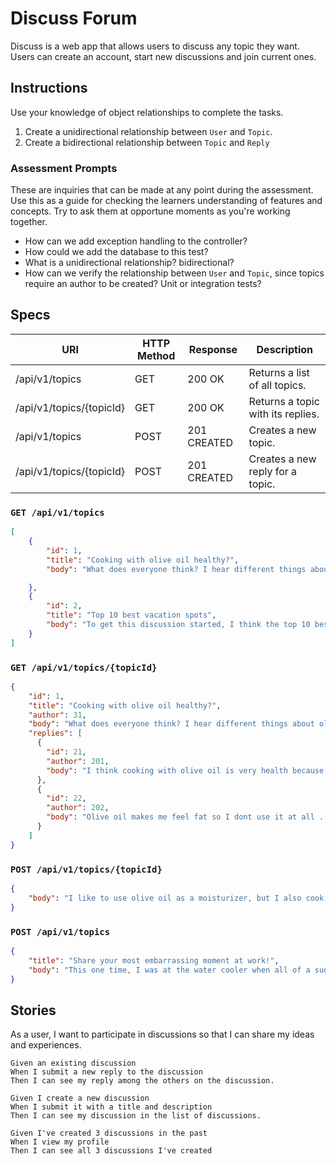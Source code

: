 # Discuss Forum

Discuss is a web app that allows users to discuss any topic they want. Users can create an account, start new discussions and join current ones.

## Instructions

Use your knowledge of object relationships to complete the tasks.

1. Create a unidirectional relationship between `User` and `Topic`.
2. Create a bidirectional relationship between `Topic` and `Reply`

### Assessment Prompts

These are inquiries that can be made at any point during the assessment. Use this as a guide for checking the learners understanding of features and concepts. Try to ask them at opportune moments as you're working together.

* How can we add exception handling to the controller?
* How could we add the database to this test?
* What is a unidirectional relationship? bidirectional?
* How can we verify the relationship between `User` and `Topic`, since topics require an author to be created? Unit or integration tests?

## Specs

| URI                      | HTTP Method | Response    | Description                       |
|--------------------------|-------------|-------------|-----------------------------------|
| /api/v1/topics           | GET         | 200 OK      | Returns a list of all topics.     |
| /api/v1/topics/{topicId} | GET         | 200 OK      | Returns a topic with its replies. |
| /api/v1/topics           | POST        | 201 CREATED | Creates a new topic.              |
| /api/v1/topics/{topicId} | POST        | 201 CREATED | Creates a new reply for a topic.  |

### `GET /api/v1/topics`
```json
[
    {
        "id": 1,
        "title": "Cooking with olive oil healthy?",
        "body": "What does everyone think? I hear different things about olive oil so its hard to decide whether I should use it or not."

    },
    {
        "id": 2,
        "title": "Top 10 best vacation spots",
        "body": "To get this discussion started, I think the top 10 best spots are Tahitti, Peru, Toronto, Finland ..."
    }
]
```

### `GET /api/v1/topics/{topicId}`
```json
{
    "id": 1,
    "title": "Cooking with olive oil healthy?",
    "author": 31,
    "body": "What does everyone think? I hear different things about olive oil so its hard to decide whether I should use it or not.",
    "replies": [
      {
        "id": 21,
        "author": 201,
        "body": "I think cooking with olive oil is very health because ..."
      },
      {
        "id": 22,
        "author": 202,
        "body": "Olive oil makes me feel fat so I dont use it at all ..."
      } 
    ]   
}
```

### `POST /api/v1/topics/{topicId}`
```json
{
    "body": "I like to use olive oil as a moisturizer, but I also cook ..." 
}
```

### `POST /api/v1/topics`
```json
{
    "title": "Share your most embarrassing moment at work!",
    "body": "This one time, I was at the water cooler when all of a sudden..."
}
```

## Stories

As a user, I want to participate in discussions so that I can share my ideas and experiences.

```gherkin
Given an existing discussion
When I submit a new reply to the discussion
Then I can see my reply among the others on the discussion.

Given I create a new discussion
When I submit it with a title and description
Then I can see my discussion in the list of discussions.

Given I've created 3 discussions in the past
When I view my profile
Then I can see all 3 discussions I've created
```

